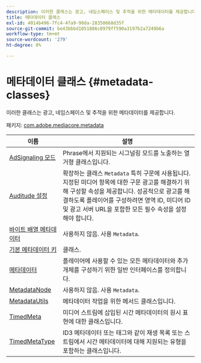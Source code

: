 ```yaml
---
description: 이러한 클래스는 광고, 네임스페이스 및 추적을 위한 메타데이터를 제공합니다.
title: 메타데이터 클래스
exl-id: 4014b496-7fc4-4fa9-98da-28350668d35f
source-git-commit: be43bbbd1051886c8979ff590a3197b2a7249b6a
workflow-type: tm+mt
source-wordcount: '279'
ht-degree: 0%

---
```


# 메타데이터 클래스 {#metadata-classes}

이러한 클래스는 광고, 네임스페이스 및 추적을 위한 메타데이터를 제공합니다.

패키지: [com.adobe.mediacore.metadata](https://help.adobe.com/en_US/primetime/api/psdk/asdoc-dhls_1.4/com/adobe/mediacore/metadata/package-detail.html)

| 이름 | 설명 |
|---|---|
| [AdSignaling 모드](https://help.adobe.com/en_US/primetime/api/psdk/asdoc-dhls_1.4/com/adobe/mediacore/metadata/AdSignalingMode.html) | Phrase에서 지원되는 시그널링 모드를 노출하는 열거형 클래스입니다. |
| [Auditude 설정](https://help.adobe.com/en_US/primetime/api/psdk/asdoc-dhls_1.4/com/adobe/mediacore/metadata/AuditudeSettings.html) | 확장하는 클래스 `Metadata` 특히 구문에 사용됩니다. 지정된 미디어 항목에 대한 구문 광고를 해결하기 위해 구성할 속성을 제공합니다. 성공적으로 광고를 해결하도록 플레이어를 구성하려면 영역 ID, 미디어 ID 및 광고 서버 URL을 포함한 모든 필수 속성을 설정해야 합니다. |
| [바이트 배열 메타데이터](https://help.adobe.com/en_US/primetime/api/psdk/asdoc-dhls_1.4/com/adobe/mediacore/metadata/ByteArrayMetadata.html) | 사용하지 않음. 사용 `Metadata`. |
| [기본 메타데이터 키](https://help.adobe.com/en_US/primetime/api/psdk/asdoc-dhls_1.4/com/adobe/mediacore/metadata/DefaultMetadataKeys.html) | 클래스. |
| [메타데이터](https://help.adobe.com/en_US/primetime/api/psdk/asdoc-dhls_1.4/com/adobe/mediacore/metadata/Metadata.html) | 플레이어에 사용할 수 있는 모든 메타데이터와 추가 개체를 구성하기 위한 일반 인터페이스를 정의합니다. |
| [MetadataNode](https://help.adobe.com/en_US/primetime/api/psdk/asdoc-dhls_1.4/com/adobe/mediacore/metadata/MetadataNode.html) | 사용하지 않음. 사용 `Metadata`. |
| [MetadataUtils](https://help.adobe.com/en_US/primetime/api/psdk/asdoc-dhls_1.4/com/adobe/mediacore/metadata/MetadataUtils.html) | 메타데이터 작업을 위한 메서드 클래스입니다. |
| [TimedMeta](https://help.adobe.com/en_US/primetime/api/psdk/asdoc-dhls_1.4/com/adobe/mediacore/metadata/TimedMetadata.html) | 미디어 스트림에 삽입된 시간 메타데이터의 원시 표현에 대한 클래스입니다. |
| [TimedMetaType](https://help.adobe.com/en_US/primetime/api/psdk/asdoc-dhls_1.4/com/adobe/mediacore/metadata/TimedMetadataType.html) | ID3 메타데이터 또는 태그와 같이 재생 목록 또는 스트림에서 시간 메타데이터에 대해 지원되는 유형을 포함하는 클래스입니다. |
